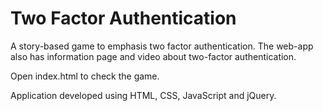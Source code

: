 Two Factor Authentication
=======================

A story-based game to emphasis two factor authentication.
The web-app also has information page and video about two-factor authentication.

Open index.html to check the game.

Application developed using HTML, CSS, JavaScript and jQuery.
